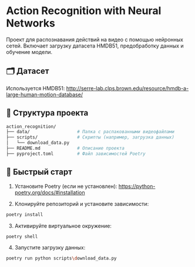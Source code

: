 # Action Recognition with Neural Networks

Проект для распознавания действий на видео с помощью нейронных сетей. Включает
загрузку датасета HMDB51, предобработку данных и обучение модели.

## 🗂️ Датасет

Используется HMDB51:
<http://serre-lab.clps.brown.edu/resource/hmdb-a-large-human-motion-database/>

## 📁 Структура проекта

```bash
action_recognition/
├── data/                  # Папка с распакованными видеофайлами
├── scripts/               # Скрипты (например, загрузка данных)
│   └── download_data.py
├── README.md              # Описание проекта
├── pyproject.toml         # Файл зависимостей Poetry

```

## 🚀 Быстрый старт

1. Установите Poetry (если не установлен):
   <https://python-poetry.org/docs/#installation>

2. Клонируйте репозиторий и установите зависимости:

```bash
poetry install
```

3. Активируйте виртуальное окружение:

```bash
poetry shell
```

4. Запустите загрузку данных:

```bash
poetry run python scripts\download_data.py
```
